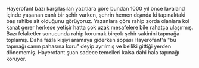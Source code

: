 Hayerofant bazı karşılaşılan yazıtlara göre bundan 1000 yıl önce lavaland içinde yaşanan canlı bir şehir varken, şehrin hemen dışında ki tapınaktaki baş rahibe ait olduğunu görüyoruz. Yazanlara göre rahip zorda olanlara
kol kanat gerer herkese yetişir hatta çok uzak mesafelere bile rahatça ulaşırmış. Bazı felaketler sonucunda rahip korumak birçok şehir sakinini tapınağa toplamış. Daha fazla kişiyi aramaya giderken sopası Hayerofant'a
"bu tapınağı canın pahasına koru" deyip ayrılmış ve belliki gittiği yerden dönememiş. Hayerofant şuan sadece temelleri kalsa dahi hala tapınağı koruyor.
